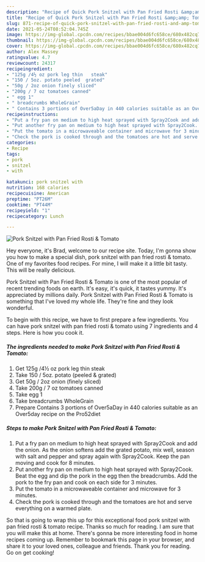```yaml
---
description: "Recipe of Quick Pork Snitzel with Pan Fried Rosti &amp;amp; Tomato"
title: "Recipe of Quick Pork Snitzel with Pan Fried Rosti &amp;amp; Tomato"
slug: 871-recipe-of-quick-pork-snitzel-with-pan-fried-rosti-and-amp-tomato
date: 2021-05-24T08:52:04.745Z
image: https://img-global.cpcdn.com/recipes/bbae004d6fc658ce/680x482cq70/pork-snitzel-with-pan-fried-rosti-tomato-recipe-main-photo.jpg
thumbnail: https://img-global.cpcdn.com/recipes/bbae004d6fc658ce/680x482cq70/pork-snitzel-with-pan-fried-rosti-tomato-recipe-main-photo.jpg
cover: https://img-global.cpcdn.com/recipes/bbae004d6fc658ce/680x482cq70/pork-snitzel-with-pan-fried-rosti-tomato-recipe-main-photo.jpg
author: Alex Massey
ratingvalue: 4.7
reviewcount: 24317
recipeingredient:
- "125g /4½ oz pork leg thin   steak"
- "150 / 5oz. potato peeled  grated"
- "50g / 2oz onion finely sliced"
- "200g / 7 oz tomatoes canned"
- " egg 1"
- " breadcrumbs WholeGrain"
- " Contains 3 portions of Over5aDay in 440 calories suitable as an Over5day recipe on the  Pro52diet"
recipeinstructions:
- "Put a fry pan on medium to high heat sprayed with Spray2Cook and add the onion. As the onion softens add the grated potato, mix well, season with salt and pepper and spray again with Spray2Cook. Keep the pan moving and cook for 8 minutes."
- "Put another fry pan on medium to high heat sprayed with Spray2Cook. Beat the egg and dip the pork in the egg then the breadcrumbs. Add the pork to the fry pan and cook on each side for 3 minutes."
- "Put the tomato in a microwaveable container and microwave for 3 minutes."
- "Check the pork is cooked through and the tomatoes are hot and serve everything on a warmed plate."
categories:
- Recipe
tags:
- pork
- snitzel
- with

katakunci: pork snitzel with 
nutrition: 168 calories
recipecuisine: American
preptime: "PT26M"
cooktime: "PT44M"
recipeyield: "1"
recipecategory: Lunch

---
```



![Pork Snitzel with Pan Fried Rosti &amp; Tomato](https://img-global.cpcdn.com/recipes/bbae004d6fc658ce/680x482cq70/pork-snitzel-with-pan-fried-rosti-tomato-recipe-main-photo.jpg)

Hey everyone, it's Brad, welcome to our recipe site. Today, I'm gonna show you how to make a special dish, pork snitzel with pan fried rosti &amp; tomato. One of my favorites food recipes. For mine, I will make it a little bit tasty. This will be really delicious.



Pork Snitzel with Pan Fried Rosti &amp; Tomato is one of the most popular of recent trending foods on earth. It's easy, it's quick, it tastes yummy. It's appreciated by millions daily. Pork Snitzel with Pan Fried Rosti &amp; Tomato is something that I've loved my whole life. They're fine and they look wonderful.


To begin with this recipe, we have to first prepare a few ingredients. You can have pork snitzel with pan fried rosti &amp; tomato using 7 ingredients and 4 steps. Here is how you cook it.

<!--inarticleads1-->

##### The ingredients needed to make Pork Snitzel with Pan Fried Rosti &amp; Tomato:

1. Get 125g /4½ oz pork leg thin   steak
1. Take 150 / 5oz. potato (peeled &amp; grated)
1. Get 50g / 2oz onion (finely sliced)
1. Take 200g / 7 oz tomatoes canned
1. Take  egg 1
1. Take  breadcrumbs WholeGrain
1. Prepare  Contains 3 portions of Over5aDay in 440 calories suitable as an Over5day recipe on the  Pro52diet




<!--inarticleads2-->

##### Steps to make Pork Snitzel with Pan Fried Rosti &amp; Tomato:

1. Put a fry pan on medium to high heat sprayed with Spray2Cook and add the onion. As the onion softens add the grated potato, mix well, season with salt and pepper and spray again with Spray2Cook. Keep the pan moving and cook for 8 minutes.
1. Put another fry pan on medium to high heat sprayed with Spray2Cook. Beat the egg and dip the pork in the egg then the breadcrumbs. Add the pork to the fry pan and cook on each side for 3 minutes.
1. Put the tomato in a microwaveable container and microwave for 3 minutes.
1. Check the pork is cooked through and the tomatoes are hot and serve everything on a warmed plate.




So that is going to wrap this up for this exceptional food pork snitzel with pan fried rosti &amp; tomato recipe. Thanks so much for reading. I am sure that you will make this at home. There's gonna be more interesting food in home recipes coming up. Remember to bookmark this page in your browser, and share it to your loved ones, colleague and friends. Thank you for reading. Go on get cooking!
